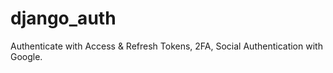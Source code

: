 # django_auth
Authenticate with Access &amp; Refresh Tokens, 2FA, Social Authentication with Google.
